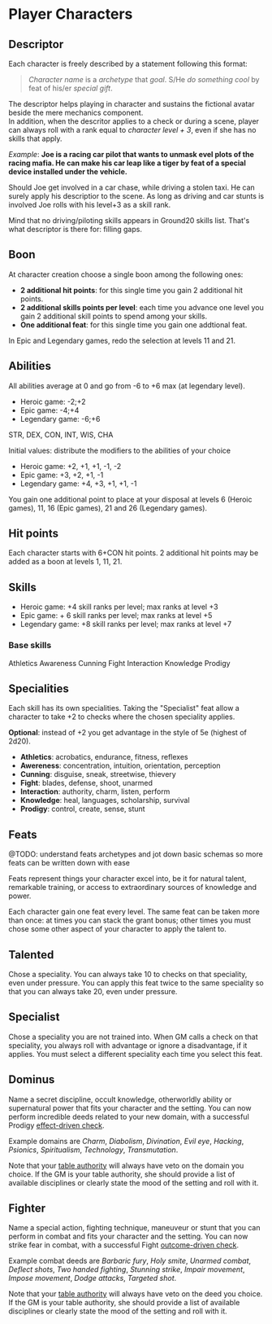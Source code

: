 # Player Characters

## Descriptor

Each character is freely described by a statement following this format:

> _Character name_ is a _archetype_ that _goal_. S/He _do something cool_ by feat of his/er _special gift_.

The descriptor helps playing in character and sustains the fictional avatar beside the mere mechanics component.  
In addition, when the descritor applies to a check or during a scene, player can always roll with a rank equal to _character level + 3_, even if she has no skills that apply.

_Example_: **Joe is a racing car pilot that wants to unmask evel plots of the racing mafia. He can make his car leap like a tiger by feat of a special device installed under the vehicle.**

Should Joe get involved in a car chase, while driving a stolen taxi. He can surely apply his descriptior to the scene. As long as driving and car stunts is involved Joe rolls with his level+3 as a skill rank.

Mind that no driving/piloting skills appears in Ground20 skills list. That's what descriptor is there for: filling gaps.

## Boon

At character creation choose a single boon among the following ones:

* **2 additional hit points**: for this single time you gain 2 additional hit points.
* **2 additional skills points per level**: each time you advance one level you gain 2 additional skill points to spend among your skills.
* **One additional feat**: for this single time you gain one addtional feat.

In Epic and Legendary games, redo the selection at levels 11 and 21.

## Abilities

All abilities average at 0 and go from -6 to +6 max (at legendary level).

* Heroic game: -2;+2
* Epic game: -4;+4
* Legendary game: -6;+6

STR, DEX, CON, INT, WIS, CHA

Initial values: distribute the modifiers to the abilities of your choice

* Heroic game: +2, +1, +1, -1, -2
* Epic game: +3, +2, +1, -1
* Legendary game: +4, +3, +1, +1, -1

You gain one additional point to place at your disposal at levels 6 (Heroic games), 11, 16 (Epic games), 21 and 26 (Legendary games).

## Hit points

Each character starts with 6+CON hit points. 2 additional hit points may be added as a boon at levels 1, 11, 21.

## Skills

* Heroic game: +4 skill ranks per level; max ranks at level +3
* Epic game: + 6 skill ranks per level; max ranks at level +5
* Legendary game: +8 skill ranks per level; max ranks at level +7

### Base skills

Athletics
Awareness
Cunning
Fight
Interaction
Knowledge
Prodigy

## Specialities

Each skill has its own specialities. Taking the "Specialist" feat allow a character to take +2 to checks where the chosen speciality applies.

**Optional**: instead of +2 you get advantage in the style of 5e (highest of 2d20).

* **Athletics**: acrobatics, endurance, fitness, reflexes
* **Awereness**: concentration, intuition, orientation, perception
* **Cunning**:  disguise, sneak, streetwise, thievery
* **Fight**: blades, defense, shoot, unarmed
* **Interaction**: authority, charm, listen, perform
* **Knowledge**: heal, languages, scholarship, survival
* **Prodigy**: control, create, sense, stunt

## Feats

@TODO: understand feats archetypes and jot down basic schemas so more feats can be written down with ease

Feats represent things your character excel into, be it for natural talent, remarkable training, or access to  extraordinary sources of knowledge and power.

Each character gain one feat every level. The same feat can be taken more than once: at times you can stack the grant bonus; other times you must chose some other aspect of your character to apply the talent to.

## Talented

Chose a speciality. You can always take 10 to checks on that speciality, even under pressure. You can apply this feat twice to the same speciality so that you can always take 20, even under pressure.

## Specialist

Chose a speciality you are not trained into. When GM calls a check on that speciality, you always roll with advantage or ignore a disadvantage, if it applies. You must select a different speciality each time you select this feat.

## Dominus

Name a secret discipline, occult knowledge, otherworldly ability or supernatural power that fits your character and the setting. You can now perform incredible deeds related to your new domain, with a successful Prodigy [effect-driven check]().

Example domains are  _Charm_, _Diabolism_, _Divination_, _Evil eye_, _Hacking_, _Psionics_, _Spiritualism_, _Technology_, _Transmutation_.

Note that your [table authority]() will always have veto on the domain you choice. If the GM is your table authority, she should provide a list of available disciplines or clearly state the mood of the setting and roll with it.

## Fighter

Name a special action, fighting technique, maneuveur or stunt that you can perform in combat and fits your character and the setting. You can now strike fear in combat, with a successful Fight [outcome-driven check]().

Example combat deeds are  _Barbaric fury_, _Holy smite_, _Unarmed combat_, _Deflect shots_, _Two handed fighting_, _Stunning strike_, _Impair movement_, _Impose movement_, _Dodge attacks_, _Targeted shot_.

Note that your [table authority]() will always have veto on the deed you choice. If the GM is your table authority, she should provide a list of available disciplines or clearly state the mood of the setting and roll with it.


